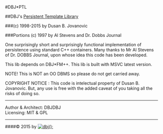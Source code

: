 

#DBJ*PTL

##DBJ's [Persistent Template Library](http://dbjdbj.github.io/fmpp)

###(c) 1998-2015 by Dusan B. Jovanovic

###Portions (c) 1997 by Al Stevens and Dr. Dobbs Journal

One surprisingly short and surprisingly functional implementation of
persistence using standard C++ containers. Many thanks to Mr Al Stevens
of Dr. DOBBS Journal, upon whose idea this code has been developed.

This lib depends on DBJ*FM++. This lib is built with MSVC latest version.

NOTE! This is NOT an OO DBMS so please do not get carried away.

COPYRIGHT NOTICE : This code is intelectual property of Dusan B. Jovanovic. But, any
use is free with the added caveat of you taking all the risks of doing so.

-----------------------------------------------------------------------------

Author &amp; Architect: DBJDBJ   
Licensing: MIT &amp; GPL

---------------------------------------------------------------------  
####&copy; 2015 by [![dbj();](http://dbj.dbjdbj.org/wp-content/uploads/2014/06/dbj100x100.png)](http://www.dbj.org "dbj") 